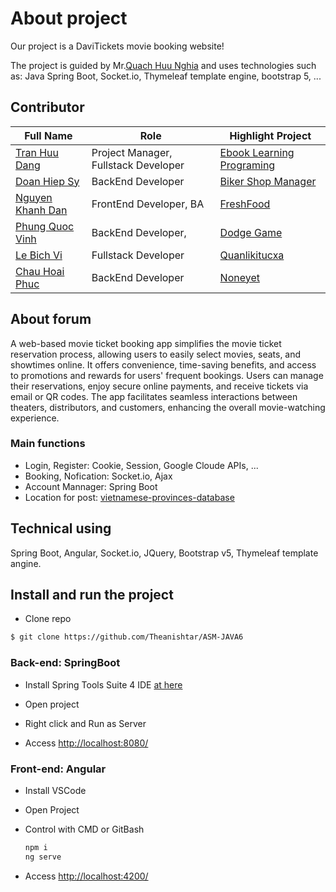 # About project

Our project is a DaviTickets movie booking website!

The project is guided by Mr.[Quach Huu Nghia](https://github.com/nghiaqh/) and uses technologies such as: Java Spring Boot, Socket.io, Thymeleaf template engine, bootstrap 5, ...

## Contributor
| Full Name | Role | Highlight Project |
|-----------|------|--------------------|
|[Tran Huu Dang]() | Project Manager, Fullstack Developer | [Ebook Learning Programing](https://angurvad-5559e.web.app/)  
|[Doan Hiep Sy]() | BackEnd Developer | [Biker Shop Manager](https://github.com/DoanSy16/biker-shop-manager)  
|[Nguyen Khanh Dan]() | FrontEnd Developer, BA | [FreshFood](https://github.com/NguyenKhanhDan/FreshFood)  
|[Phung Quoc Vinh]() | BackEnd Developer,  | [Dodge Game](https://github.com/Dinhisme/DodgeGame)  
|[Le Bich Vi]() | Fullstack Developer | [Quanlikitucxa](https://github.com/TheBank0911/Quanlikitucxa)
|[Chau Hoai Phuc]() | BackEnd Developer | [Noneyet]()



## About forum 
A web-based movie ticket booking app simplifies the movie ticket reservation process, allowing users to easily select movies, seats, and showtimes online. It offers convenience, time-saving benefits, and access to promotions and rewards for users' frequent bookings. Users can manage their reservations, enjoy secure online payments, and receive tickets via email or QR codes. The app facilitates seamless interactions between theaters, distributors, and customers, enhancing the overall movie-watching experience.

### Main functions
- Login, Register: Cookie, Session, Google Cloude APIs, ...
- Booking, Nofication: Socket.io, Ajax
- Account Mannager: Spring Boot
- Location for post: [vietnamese-provinces-database](https://github.com/dangtranhuu/vietnamese-provinces-database)

## Technical using

Spring Boot, Angular, Socket.io, JQuery, Bootstrap v5, Thymeleaf template angine.



<!-- ## Table of contents (optional)

- Requirements
- Recommended modules
- Installation
- Configuration
- Troubleshooting
- FAQ
- Maintainers -->

## Install and run the project

- Clone repo
```bash
$ git clone https://github.com/Theanishtar/ASM-JAVA6
```
### Back-end: SpringBoot

- Install Spring Tools Suite 4 IDE [at here](https://spring.io/tools)

- Open project 

- Right click and Run as Server

- Access [http://localhost:8080/](http://localhost:8080/)

  
### Front-end: Angular

- Install VSCode
- Open Project
- Control with CMD or GitBash
  
  ``` bash
  npm i
  ng serve
   ```
  
- Access [http://localhost:4200/](http://localhost:4200/)
